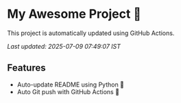 # My Awesome Project 🚀

This project is automatically updated using GitHub Actions.

_Last updated: 2025-07-09 07:49:07 IST_

## Features
- Auto-update README using Python 🐍
- Auto Git push with GitHub Actions 🤖
